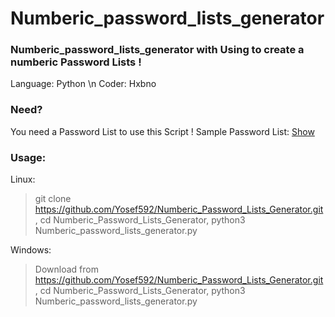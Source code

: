 # Numberic_password_lists_generator

### Numberic_password_lists_generator with Using to create a numberic Password Lists !

Language: Python \n
Coder: Hxbno

### Need?

You need a Password List to use this Script !
Sample Password List: [Show](https://github.com/Yosef592/Numberic_Password_Lists_Generator/blob/main/Example_5_digits.txt)

### Usage:

Linux:
> git clone https://github.com/Yosef592/Numberic_Password_Lists_Generator.git, 
> cd Numberic_Password_Lists_Generator, 
> python3 Numberic_password_lists_generator.py

Windows:
> Download from https://github.com/Yosef592/Numberic_Password_Lists_Generator.git, 
> cd Numberic_Password_Lists_Generator, 
> python3 Numberic_password_lists_generator.py
